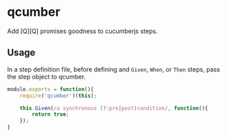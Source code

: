 # qcumber

Add [Q][Q] promises goodness to cucumberjs steps.

## Usage

In a step definition file, before defining and `Given`, `When`, or `Then` steps, pass the step object to qcumber.

```javascript
module.exports = function(){
	require('qcumber')(this);

	this.Given(/a synchronous (?:pre|post)condition/, function(){
		return true;
	});
}
```

